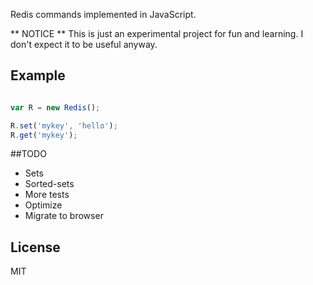 Redis commands implemented in JavaScript.

** NOTICE ** This is just an experimental project for fun and learning. I don't expect it to be useful anyway.


## Example

```js

var R = new Redis();

R.set('mykey', 'hello');
R.get('mykey');
```

##TODO

* Sets
* Sorted-sets
* More tests
* Optimize 
* Migrate to browser


## License
MIT
